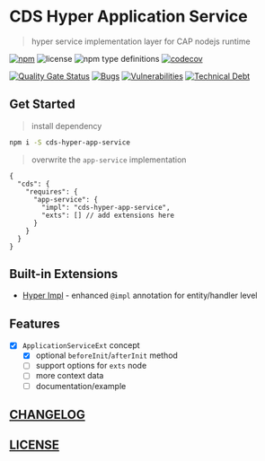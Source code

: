 # CDS Hyper Application Service

> hyper service implementation layer for CAP nodejs runtime

[![npm](https://img.shields.io/npm/v/cds-hyper-app-service)](https://www.npmjs.com/package/cds-hyper-app-service)
![license](https://img.shields.io/npm/l/cds-hyper-app-service)
![npm type definitions](https://img.shields.io/npm/types/cds-hyper-app-service)
[![codecov](https://codecov.io/gh/Soontao/cds-hyper-app-service/branch/main/graph/badge.svg?token=Q2YdgKmU2r)](https://codecov.io/gh/Soontao/cds-hyper-app-service)

[![Quality Gate Status](https://sonarcloud.io/api/project_badges/measure?project=Soontao_cds-hyper-app-service&metric=alert_status)](https://sonarcloud.io/summary/new_code?id=Soontao_cds-hyper-app-service)
[![Bugs](https://sonarcloud.io/api/project_badges/measure?project=Soontao_cds-hyper-app-service&metric=bugs)](https://sonarcloud.io/summary/new_code?id=Soontao_cds-hyper-app-service)
[![Vulnerabilities](https://sonarcloud.io/api/project_badges/measure?project=Soontao_cds-hyper-app-service&metric=vulnerabilities)](https://sonarcloud.io/summary/new_code?id=Soontao_cds-hyper-app-service)
[![Technical Debt](https://sonarcloud.io/api/project_badges/measure?project=Soontao_cds-hyper-app-service&metric=sqale_index)](https://sonarcloud.io/summary/new_code?id=Soontao_cds-hyper-app-service)

## Get Started

> install dependency

```bash
npm i -S cds-hyper-app-service
```

> overwrite the `app-service` implementation

```json5
{
  "cds": {
    "requires": {
      "app-service": {
        "impl": "cds-hyper-app-service",
        "exts": [] // add extensions here
      }
    }
  }
}
```

## Built-in Extensions

- [Hyper Impl](./src/extension/impl/) - enhanced `@impl` annotation for entity/handler level

## Features

- [x] `ApplicationServiceExt` concept
  - [x] optional `beforeInit`/`afterInit` method
  - [ ] support options for `exts` node
  - [ ] more context data
  - [ ] documentation/example

## [CHANGELOG](./CHANGELOG.md)

## [LICENSE](./LICENSE)
